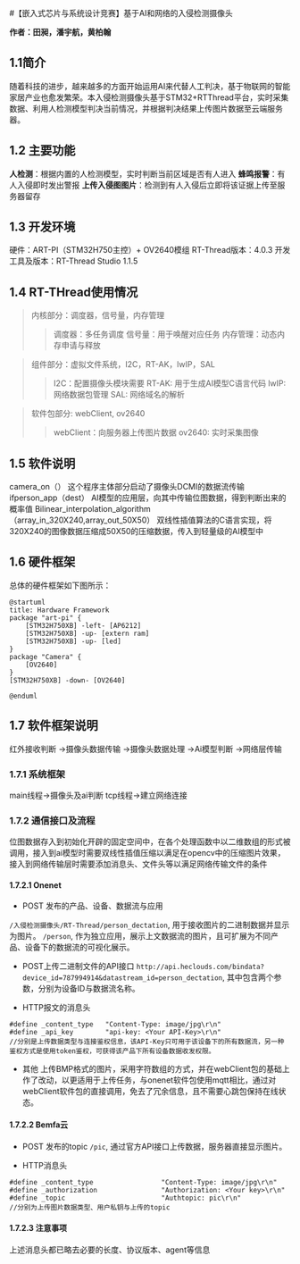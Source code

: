 #【嵌入式芯片与系统设计竞赛】基于AI和网络的入侵检测摄像头

**作者：田昶，潘宇航，黄柏翰**
## 1.1简介

随着科技的进步，越来越多的方面开始运用AI来代替人工判决，基于物联网的智能家居产业也愈发繁荣。本入侵检测摄像头基于STM32+RTThread平台，实时采集数据、利用人检测模型判决当前情况，并根据判决结果上传图片数据至云端服务器。

## 1.2 主要功能
**人检测**：根据内置的人检测模型，实时判断当前区域是否有人进入
**蜂鸣报警**：有人入侵即时发出警报
**上传入侵图图片**：检测到有人入侵后立即将该证据上传至服务器留存

## 1.3 开发环境
硬件：ART-PI（STM32H750主控）+ OV2640模组
RT-Thread版本：4.0.3
开发工具及版本：RT-Thread Studio 1.1.5

## 1.4 RT-THread使用情况
> 内核部分：调度器，信号量，内存管理
> > 调度器：多任务调度
> > 信号量：用于唤醒对应任务
> > 内存管理：动态内存申请与释放

> 组件部分：虚拟文件系统，I2C，RT-AK，lwIP，SAL
> > I2C：配置摄像头模块需要
> > RT-AK: 用于生成AI模型C语言代码
> > lwIP: 网络数据包管理
> > SAL: 网络域名的解析

> 软件包部分: webClient, ov2640
> > webClient：向服务器上传图片数据
> > ov2640: 实时采集图像


## 1.5 软件说明
camera_on（） 这个程序主体部分启动了摄像头DCMI的数据流传输
ifperson_app（dest）  AI模型的应用层，向其中传输位图数据，得到判断出来的概率值
Bilinear_interpolation_algorithm（array_in_320X240,array_out_50X50） 双线性插值算法的C语言实现，将320X240的图像数据压缩成50X50的压缩数据，传入到轻量级的AI模型中
## 1.6 硬件框架

总体的硬件框架如下图所示：
```puml
@startuml
title: Hardware Framework
package "art-pi" {
    [STM32H750XB] -left- [AP6212]
    [STM32H750XB] -up- [extern ram]
    [STM32H750XB] -up- [led]
}
package "Camera" {
    [OV2640]
}
[STM32H750XB] -down- [OV2640]

@enduml
```

## 1.7 软件框架说明
红外接收判断
	->摄像头数据传输
		->摄像头数据处理
			->Ai模型判断
				->网络层传输
### 1.7.1 系统框架
main线程->摄像头及ai判断
tcp线程->建立网络连接
### 1.7.2 通信接口及流程
位图数据存入到初始化开辟的固定空间中，在各个处理函数中以二维数组的形式被调用，接入到ai模型时需要双线性插值压缩以满足在opencv中的压缩图片效果，接入到网络传输层时需要添加消息头、文件头等以满足网络传输文件的条件
#### 1.7.2.1 Onenet
 - POST 发布的产品、设备、数据流与应用

`/入侵检测摄像头/RT-Thread/person_dectation`, 用于接收图片的二进制数据并显示为图片。
`/person`, 作为独立应用，展示上文数据流的图片，且可扩展为不同产品、设备下的数据流的可视化展示。

 - POST上传二进制文件的API接口
`http://api.heclouds.com/bindata?device_id=787994914&datastream_id=person_dectation`, 其中包含两个参数，分别为设备ID与数据流名称。

 - HTTP报文的消息头
 ```
 #define _content_type   "Content-Type: image/jpg\r\n"
 #define _api_key        "api-key: <Your API-Key>\r\n"
 //分别是上传数据类型与连接鉴权信息，该API-Key只可用于该设备下的所有数据流，另一种鉴权方式是使用token鉴权，可获得该产品下所有设备数据收发权限。
 ```
 - 其他
 上传BMP格式的图片，采用字符数组的方式，并在webClient包的基础上作了改动，以更适用于上传任务，与onenet软件包使用mqtt相比，通过对webClient软件包的直接调用，免去了冗余信息，且不需要心跳包保持在线状态。

#### 1.7.2.2 Bemfa云
 - POST 发布的topic
`/pic`, 通过官方API接口上传数据，服务器直接显示图片。

 - HTTP消息头
 ```
 #define _content_type                 "Content-Type: image/jpg\r\n"
 #define _authorization                "Authorization: <Your key>\r\n"
 #define _topic                        "Authtopic: pic\r\n"
 //分别为上传图片数据类型、用户私钥与上传的topic
 ```
#### 1.7.2.3 注意事项
上述消息头都已略去必要的长度、协议版本、agent等信息



















